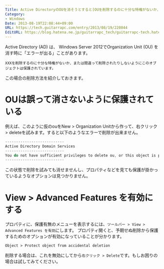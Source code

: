 ```yaml
---
Title: Active DirectoryのOUを消そうとすると[OUを削除するのに十分な特権がないか、または間違って削除されたりしないようにこのオブジェクトは保護されています。]と表示される
Category:
- Windows
Date: 2013-08-19T22:08:44+09:00
URL: https://tech.guitarrapc.com/entry/2013/08/19/220844
EditURL: https://blog.hatena.ne.jp/guitarrapc_tech/guitarrapc-tech.hatenablog.com/atom/entry/6802418398340960039
---
```


<!--
Date: 2013-08-19T22:08:44+09:00
URL: https://tech.guitarrapc.com/entry/2013/08/19/220844
-->

Active Directory (AD) は、 Windows Server 2012でOrganization Unit (OU) を消す時に「エラーが出る」ことがあります。

```
XXXを削除するのに十分な特権がないか、または間違って削除されたりしないようにこのオブジェクトは保護されています。
```

この場合の削除方法を紹介しておきます。

# OUは誤って消さないように保護されている

例えば、このように仮のouをNew > Organization Unitから作って、右クリック > deleteを試みます。すると以下のようなエラーで削除が出来ません。

```ps1
---------------------------
Active Directory Domain Services
---------------------------
You do not have sufficient privileges to delete ou, or this object is protected from accidental deletion.
---------------------------
```

この状態で削除を試みても消せませんし、プロパティなどを見ても保護が掛かっているようなオプションは見つかりません。

# View > Advanced Features を有効にする

プロパティに、保護有無のメニューを表示するには、`ツールバー > View > Advanced Features を有効`にします。
プロパティ開くと、予期せぬ削除から保護するためのオプションが有効になっていることが分かります。

```
Object > Protect object from accidental deletion
```

削除する場合は、これを無効にしてから`右クリック > Delete`です。もしお困りの場合は試してみてください。
